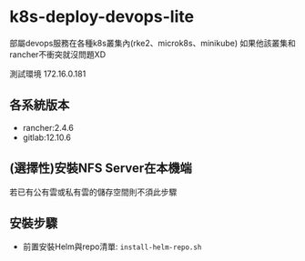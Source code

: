# k8s-deploy-devops-lite
部屬devops服務在各種k8s叢集內(rke2、microk8s、minikube)    如果他該叢集和rancher不衝突就沒問題XD

測試環境 172.16.0.181

## 各系統版本
* rancher:2.4.6
* gitlab:12.10.6

## (選擇性)安裝NFS Server在本機端
若已有公有雲或私有雲的儲存空間則不須此步驟


## 安裝步驟
* 前置安裝Helm與repo清單: `install-helm-repo.sh`

